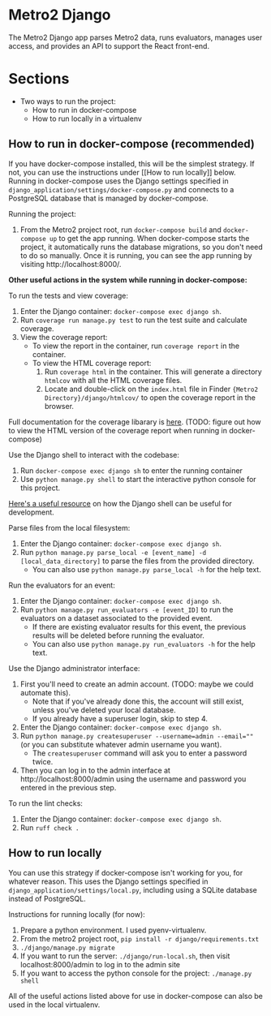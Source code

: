 # Metro2 Django

The Metro2 Django app parses Metro2 data, runs evaluators, manages user access, and provides an API to support the React front-end.

# Sections
- Two ways to run the project:
    - How to run in docker-compose
    - How to run locally in a virtualenv


## How to run in docker-compose (recommended)
If you have docker-compose installed, this will be the simplest strategy.
If not, you can use the instructions under [[How to run locally]] below.
Running in docker-compose uses the Django settings specified in `django_application/settings/docker-compose.py` and connects to a PostgreSQL database that is managed by docker-compose.

Running the project:
1. From the Metro2 project root, run `docker-compose build` and `docker-compose up` to get the app running.
When docker-compose starts the project, it automatically runs the database migrations, so you don't need to do so manually.
Once it is running, you can see the app running by visiting http://localhost:8000/.

**Other useful actions in the system while running in docker-compose:**

To run the tests and view coverage:
1. Enter the Django container: `docker-compose exec django sh`.
2. Run `coverage run manage.py test` to run the test suite and calculate coverage.
3. View the coverage report:
    - To view the report in the container, run `coverage report` in the container.
    - To view the HTML coverage report:
        1. Run `coverage html` in the container. This will generate a directory `htmlcov` with all the HTML coverage files.
        2. Locate and double-click on the `index.html` file in Finder `{Metro2 Directory}/django/htmlcov/` to open the coverage report in the browser.

Full documentation for the coverage libarary is [here](https://coverage.readthedocs.io/en/7.3.2/).
(TODO: figure out how to view the HTML version of the coverage report when running in docker-compose)

Use the Django shell to interact with the codebase:
1. Run `docker-compose exec django sh` to enter the running container
2. Use `python manage.py shell` to start the interactive python console for this project.

[Here's a useful resource](https://studygyaan.com/django/django-shell-tutorial-explore-your-django-project) on how the Django shell can be useful for development.

Parse files from the local filesystem:
1. Enter the Django container: `docker-compose exec django sh`.
2. Run `python manage.py parse_local -e [event_name] -d [local_data_directory]` to parse the files from the provided directory.
    - You can also use `python manage.py parse_local -h` for the help text.

Run the evaluators for an event:
1. Enter the Django container: `docker-compose exec django sh`.
2. Run `python manage.py run_evaluators -e [event_ID]` to run the evaluators on a dataset associated to the provided event.
    - If there are existing evaluator results for this event, the previous results will be deleted before running the evaluator.
    - You can also use `python manage.py run_evaluators -h` for the help text.

Use the Django administrator interface:
1. First you'll need to create an admin account. (TODO: maybe we could automate this).
    - Note that if you've already done this, the account will still exist, unless you've deleted your local database.
    - If you already have a superuser login, skip to step 4.
2. Enter the Django container: `docker-compose exec django sh`.
3. Run `python manage.py createsuperuser --username=admin --email=""` (or you can substitute whatever admin username you want).
    - The `createsuperuser` command will ask you to enter a password twice.
4. Then you can log in to the admin interface at http://localhost:8000/admin using the username and password you entered in the previous step.

To run the lint checks:
1. Enter the Django container: `docker-compose exec django sh`.
1. Run `ruff check .`


## How to run locally
You can use this strategy if docker-compose isn't working for you, for whatever reason.
This uses the Django settings specified in `django_application/settings/local.py`, including using a SQLite database instead of PostgreSQL.

Instructions for running locally (for now):
1. Prepare a python environment. I used pyenv-virtualenv.
2. From the metro2 project root, `pip install -r django/requirements.txt`
3. `./django/manage.py migrate`
4. If you want to run the server: `./django/run-local.sh`, then visit localhost:8000/admin to log in to the admin site
5. If you want to access the python console for the project: `./manage.py shell`

All of the useful actions listed above for use in docker-compose can also be used in the local virtualenv.
